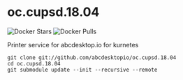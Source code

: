 # oc.cupsd.18.04


![Docker Stars](https://img.shields.io/docker/stars/abcdesktopio/oc.cupsd.18.04.svg) ![Docker Pulls](https://img.shields.io/docker/pulls/abcdesktopio/oc.cupsd.18.04.svg)

Printer service for abcdesktop.io for kurnetes

```
git clone git://github.com/abcdesktopio/oc.cupsd.18.04
cd oc.cupsd.18.04
git submodule update --init --recursive --remote
```
